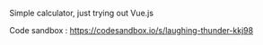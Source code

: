 Simple calculator, just trying out Vue.js

Code sandbox : https://codesandbox.io/s/laughing-thunder-kkj98
